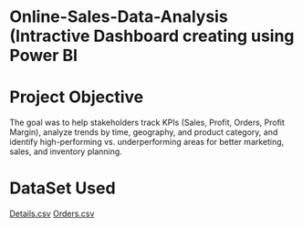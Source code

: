 # Online-Sales-Data-Analysis (Intractive Dashboard creating using Power BI
# Project Objective
The goal was to help stakeholders track KPIs (Sales, Profit, Orders, Profit Margin), analyze trends by time, geography, and product category, and identify high-performing vs. underperforming areas for better marketing, sales, and inventory planning.

# DataSet Used

<a href='https://github.com/Tanveer2507/Data-Analysis-Dashboard/blob/main/Details.csv'>Details.csv</a>
<a href='https://github.com/Tanveer2507/Data-Analysis-Dashboard/blob/main/Details.csv](https://github.com/Tanveer2507/Data-Analysis-Dashboard/blob/main/Orders.csv)'>Orders.csv</a>
